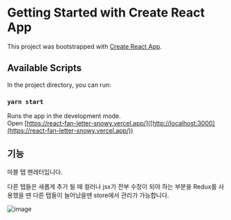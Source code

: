 # Getting Started with Create React App

This project was bootstrapped with [Create React App](https://github.com/facebook/create-react-app).

## Available Scripts

In the project directory, you can run:

### `yarn start`

Runs the app in the development mode.\
Open [https://react-fan-letter-snowy.vercel.app/]([http://localhost:3000](https://react-fan-letter-snowy.vercel.app/))

## 기능

마블 탭 팬레터입니다.

다른 탭들은 새롭게 추가 될 때 컬러나 jsx가 전부 수정이 되야 하는 부분을
Redux를 사용했을 땐 다른 탭들이 늘어났을땐 store에서 관리가 가능합니다.

![image](https://github.com/tjdsksro90/react-fan-letter/assets/74041149/834e4966-b44a-46f7-93d8-7473bce04f64)
